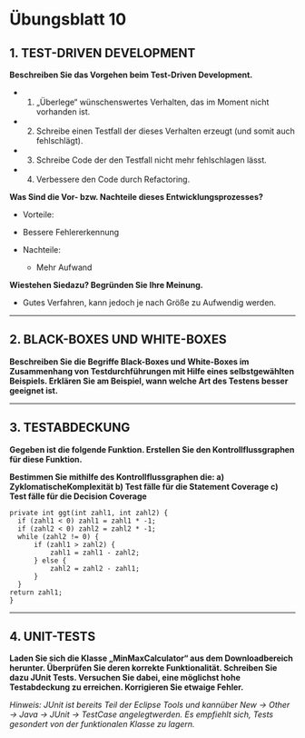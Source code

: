 # Übungsblatt 10
## 1. TEST-DRIVEN DEVELOPMENT
**Beschreiben Sie das Vorgehen beim Test-Driven Development.**

* 1. „Überlege“ wünschenswertes Verhalten, das im Moment nicht vorhanden ist.
* 2. Schreibe einen Testfall der dieses Verhalten erzeugt (und somit auch fehlschlägt).
* 3. Schreibe Code der den Testfall nicht mehr fehlschlagen lässt.
* 4. Verbessere den Code durch Refactoring.

**Was Sind die Vor- bzw. Nachteile dieses Entwicklungsprozesses?**
 * Vorteile:
  * Bessere Fehlererkennung

* Nachteile:
  * Mehr Aufwand

**Wiestehen Siedazu? Begründen Sie Ihre Meinung.**
* Gutes Verfahren, kann jedoch je nach Größe zu Aufwendig werden.


---
## 2. BLACK-BOXES UND WHITE-BOXES
**Beschreiben Sie die Begriffe Black-Boxes und White-Boxes im Zusammenhang von Testdurchführungen mit Hilfe eines selbstgewählten Beispiels. Erklären Sie am Beispiel, wann welche Art des Testens besser geeignet ist.**

---
## 3. TESTABDECKUNG
**Gegeben ist die folgende Funktion. Erstellen Sie den Kontrollflussgraphen für diese Funktion.**

**Bestimmen Sie mithilfe des Kontrollflussgraphen die:
 a) ZyklomatischeKomplexität
 b) Test fälle für die Statement Coverage
 c) Test fälle für die Decision Coverage**

```
private int ggt(int zahl1, int zahl2) {
  if (zahl1 < 0) zahl1 = zahl1 * -1;
  if (zahl2 < 0) zahl2 = zahl2 * -1;
  while (zahl2 != 0) {
      if (zahl1 > zahl2) {
          zahl1 = zahl1 - zahl2;
      } else {
          zahl2 = zahl2 - zahl1;
      }
  }
return zahl1;
}
```

---
## 4. UNIT-TESTS
**Laden Sie sich die Klasse „MinMaxCalculator“ aus dem Downloadbereich herunter. Überprüfen Sie deren korrekte Funktionalität. Schreiben Sie dazu JUnit Tests. Versuchen Sie dabei, eine möglichst hohe Testabdeckung zu erreichen. Korrigieren Sie etwaige Fehler.**

*Hinweis:
JUnit ist bereits Teil der Eclipse Tools und kannüber New -> Other -> Java -> JUnit -> TestCase angelegtwerden. Es empfiehlt sich, Tests gesondert von der funktionalen Klasse zu lagern.*
